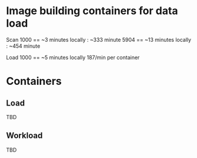 # Image building containers for data load

Scan 1000 == ~3 minutes locally : ~333 minute
     5904 == ~13 minutes locally : ~454 minute

Load 1000 == ~5 minutes locally
    187/min per container 

# Containers

## Load
TBD

## Workload
TBD